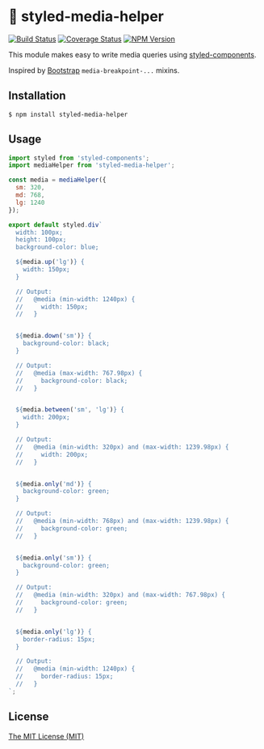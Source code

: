 # :nail_care: styled-media-helper
[![Build Status](https://travis-ci.org/dvpnt/styled-media-helper.svg?branch=master)](https://travis-ci.org/dvpnt/styled-media-helper)
[![Coverage Status](https://coveralls.io/repos/github/dvpnt/styled-media-helper/badge.svg?branch=master)](https://coveralls.io/github/dvpnt/styled-media-helper?branch=master)
[![NPM Version](https://img.shields.io/npm/v/styled-media-helper.svg)](https://www.npmjs.com/package/styled-media-helper)

This module makes easy to write media queries using [styled-components](https://www.styled-components.com/).

Inspired by [Bootstrap](https://getbootstrap.com/) `media-breakpoint-...` mixins.

## Installation

    $ npm install styled-media-helper

## Usage

```js
import styled from 'styled-components';
import mediaHelper from 'styled-media-helper';

const media = mediaHelper({
  sm: 320,
  md: 768,
  lg: 1240
});

export default styled.div`
  width: 100px;
  height: 100px;
  background-color: blue;

  ${media.up('lg')} {
    width: 150px;
  }

  // Output:
  //   @media (min-width: 1240px) {
  //     width: 150px;
  //   }


  ${media.down('sm')} {
    background-color: black;
  }

  // Output:
  //   @media (max-width: 767.98px) {
  //     background-color: black;
  //   }


  ${media.between('sm', 'lg')} {
    width: 200px;
  }

  // Output:
  //   @media (min-width: 320px) and (max-width: 1239.98px) {
  //     width: 200px;
  //   }


  ${media.only('md')} {
    background-color: green;
  }

  // Output:
  //   @media (min-width: 768px) and (max-width: 1239.98px) {
  //     background-color: green;
  //   }


  ${media.only('sm')} {
    background-color: green;
  }

  // Output:
  //   @media (min-width: 320px) and (max-width: 767.98px) {
  //     background-color: green;
  //   }


  ${media.only('lg')} {
    border-radius: 15px;
  }

  // Output:
  //   @media (min-width: 1240px) {
  //     border-radius: 15px;
  //   }
`;
```

## License

[The MIT License (MIT)](/LICENSE)
